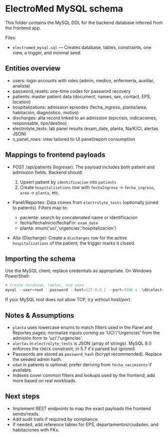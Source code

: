 # ElectroMed MySQL schema

This folder contains the MySQL DDL for the backend database inferred from the frontend app.

Files:
- `electromed_mysql.sql` — Creates database, tables, constraints, one view, a trigger, and minimal seed.

## Entities overview

- users: login accounts with roles (admin, medico, enfermeria, auxiliar, analista)
- password_resets: one-time codes for password recovery
- patients: master patient data (document, names, sex, contact, EPS, location)
- hospitalizations: admission episodes (fecha_ingreso, planta/area, habitación, diagnóstico, motivo)
- discharges: alta record linked to an admission (epicrisis, indicaciones, responsable, tipo/destino)
- electrolyte_tests: lab panel results (exam_date, planta, Na/K/Cl, alertas JSON)
- v_panel_rows: view tailored to UI panel/report consumption

## Mappings to frontend payloads

- POST /api/patients (Ingresar): The payload includes both patient and admission fields. Backend should:
  1) Upsert patient by `identificacion` into `patients`
  2) Create `hospitalizations` row with `fechaIngreso` -> `fecha_ingreso`, `area` -> `planta`, etc.

- Panel/Reportes: Data comes from `electrolyte_tests` (optionally joined to patients). Filters map to:
  - paciente: search by concatenated name or identificacion
  - fecha/fechaInicio/fechaFin: `exam_date`
  - planta: enum('uci','urgencias','hospitalizacion')

- Alta (Discharge): Create a `discharges` row for the active `hospitalizations` of the patient; the trigger marks it closed.

## Importing the schema

Use the MySQL client; replace credentials as appropriate. On Windows PowerShell:

```powershell
# Create database, tables, and seed
mysql --user=root --password --host=127.0.0.1 --port=3306 < .\db\electromed_mysql.sql
```

If your MySQL root does not allow TCP, try without host/port.

## Notes & Assumptions

- `planta` uses lowercase enums to match filters used in the Panel and Reportes pages; normalize inputs coming as 'UCI'/'Urgencias' from the admisión form to 'uci'/'urgencias'.
- `alertas` in `electrolyte_tests` is JSON (array of strings). MySQL 8.0 enforces the `CHECK` constraint; in 5.7 it's parsed but ignored.
- Passwords are stored as `password_hash` (bcrypt recommended). Replace the seeded admin hash.
- `edad` in patients is optional; prefer deriving from `fecha_nacimiento` if available.
- Indexes cover common filters and lookups used by the frontend; add more based on real workloads.

## Next steps

- Implement REST endpoints to map the exact payloads the frontend sends/reads.
- Add audit trails if required by compliance.
- If needed, add reference tables for EPS, departamentos/ciudades, and habitaciones with FKs.
